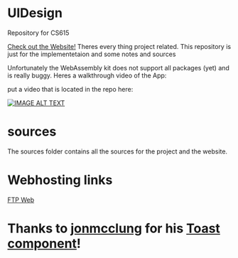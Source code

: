 # UIDesign
Repository for CS615 

[Check out the Website!](https://sites.google.com/view/umb-ui-design-group8/start)
Theres every thing project related. This repository is just for the implementetaion and some notes and sources

Unfortunately the WebAssembly kit does not support all packages (yet) and is really buggy. Heres a walkthrough video of the App:

put a video that is located in the repo here:

[![IMAGE ALT TEXT](http://img.youtube.com/vi/O2wslQDSLeg/0.jpg)](http://www.youtube.com/watch?v=O2wslQDSLeg "Video Title")

# sources

The sources folder contains all the sources for the project and the website.

# Webhosting links

[FTP Web](https://marius.cybranceehost.com:8443/)


# Thanks to [jonmcclung](https://gist.github.com/jonmcclung) for his [Toast component](https://gist.github.com/jonmcclung/bae669101d17b103e94790341301c129)! 
